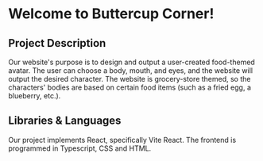 # Welcome to Buttercup Corner!


## Project Description
Our website's purpose is to design and output a user-created food-themed avatar. The user can choose a body, mouth, and eyes, and the website will output the desired character. The website is grocery-store themed, so the characters' bodies are based on certain food items (such as a fried egg, a blueberry, etc.). 


## Libraries & Languages
Our project implements React, specifically Vite React. The frontend is programmed in Typescript, CSS and HTML. 
